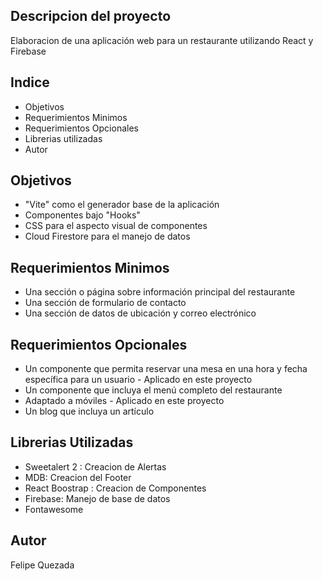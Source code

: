 ## Descripcion del proyecto

Elaboracion de una aplicación web para un restaurante utilizando React y Firebase

## Indice
- Objetivos
- Requerimientos Minimos
- Requerimientos Opcionales
- Librerias utilizadas
- Autor

## Objetivos

- "Vite" como el generador base de la aplicación
- Componentes bajo "Hooks"
- CSS para el aspecto visual de componentes
- Cloud Firestore para el manejo de datos

## Requerimientos Minimos

- Una sección o página sobre información principal del restaurante
- Una sección de formulario de contacto
- Una sección de datos de ubicación y correo electrónico

## Requerimientos Opcionales

- Un componente que permita reservar una mesa en una hora y fecha específica para un usuario - Aplicado en este proyecto
- Un componente que incluya el menú completo del restaurante
- Adaptado a móviles - Aplicado en este proyecto
- Un blog que incluya un artículo

## Librerias Utilizadas

- Sweetalert 2 : Creacion de Alertas
- MDB: Creacion del Footer
- React Boostrap : Creacion de Componentes
- Firebase: Manejo de base de datos
- Fontawesome

## Autor

Felipe Quezada

